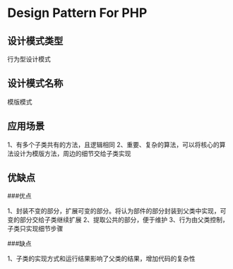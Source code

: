 # Design Pattern For PHP
## 设计模式类型

行为型设计模式

## 设计模式名称

模版模式

## 应用场景

1、有多个子类共有的方法，且逻辑相同
2、重要、复杂的算法，可以将核心的算法设计为模版方法，周边的细节交给子类实现




## 优缺点
###优点

1、封装不变的部分，扩展可变的部分。将认为部件的部分封装到父类中实现，可变的部分交给子类继续扩展
2、提取公共的部分，便于维护
3、行为由父类控制，子类只实现细节步骤



###缺点

1、子类的实现方式和运行结果影响了父类的结果，增加代码的复杂性
